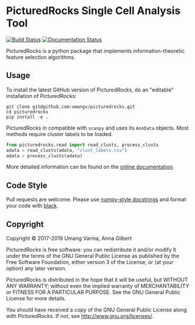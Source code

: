 # PicturedRocks Single Cell Analysis Tool

[![Build Status](https://travis-ci.com/umangv/picturedrocks.svg?branch=master)](https://travis-ci.com/umangv/picturedrocks)
[![Documentation Status](https://readthedocs.org/projects/picturedrocks/badge/?version=latest)](https://picturedrocks.readthedocs.io/en/latest/?badge=latest)

PicturedRocks is a python package that implements information-theoretic feature selection algorithms. 

## Usage

To install the latest GitHub version of PicturedRocks, do an "editable" installation of PicturedRocks:
```
git clone git@github.com:umangv/picturedrocks.git
cd picturedrocks
pip install -e .
```

PicturedRocks in compatible with `scanpy` and uses its `AnnData` objects. Most methods require cluster labels to be loaded. 

```python
from picturedrocks.read import read_clusts, process_clusts
adata = read_clusts(adata, "clust_labels.csv")
adata = process_clusts(adata)
```

More detailed information can be found on the [online documentation](https://picturedrocks.rtfd.io/).

## Code Style

Pull requests are welcome. Please use [numpy-style docstrings](https://sphinxcontrib-napoleon.rtfd.io/) and format your code with [black](https://black.rtfd.io).

## Copyright

Copyright © 2017-2019 Umang Varma, Anna Gilbert

PicturedRocks is free software: you can redistribute it and/or modify
it under the terms of the GNU General Public License as published by
the Free Software Foundation, either version 3 of the License, or
(at your option) any later version.

PicturedRocks is distributed in the hope that it will be useful,
but WITHOUT ANY WARRANTY; without even the implied warranty of
MERCHANTABILITY or FITNESS FOR A PARTICULAR PURPOSE.  See the
GNU General Public License for more details.

You should have received a copy of the GNU General Public License
along with PicturedRocks.  If not, see <http://www.gnu.org/licenses/>.
